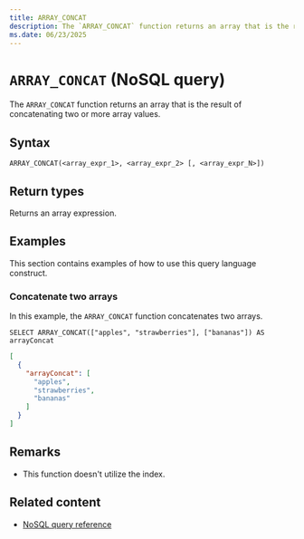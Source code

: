 ```yaml
---
title: ARRAY_CONCAT
description: The `ARRAY_CONCAT` function returns an array that is the result of concatenating two or more array values.
ms.date: 06/23/2025
---
```


# `ARRAY_CONCAT` (NoSQL query)

The `ARRAY_CONCAT` function returns an array that is the result of concatenating two or more array values.

## Syntax

```nosql
ARRAY_CONCAT(<array_expr_1>, <array_expr_2> [, <array_expr_N>])
```

## Return types

Returns an array expression.

## Examples

This section contains examples of how to use this query language construct.

### Concatenate two arrays

In this example, the `ARRAY_CONCAT` function concatenates two arrays.

```nosql
SELECT ARRAY_CONCAT(["apples", "strawberries"], ["bananas"]) AS arrayConcat
```

```json
[
  {
    "arrayConcat": [
      "apples",
      "strawberries",
      "bananas"
    ]
  }
]
```

## Remarks

- This function doesn&#39;t utilize the index.

## Related content

- [NoSQL query reference](index.md)
